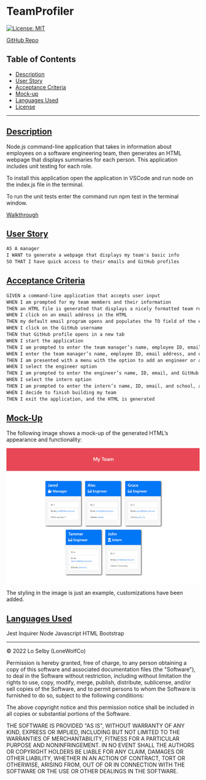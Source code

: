 # TeamProfiler
[![License: MIT](https://img.shields.io/badge/License-MIT-lightblue.svg)](https://opensource.org/licenses/MIT)

[GitHub Repo](https://github.com/lonewolfco/teamprofiler)

## Table of Contents
- [Description](#description)
- [User Story](#userstory)
- [Acceptance Criteria](#ac)
- [Mock-up](#mockup)
- [Languages Used](#languages)
- [License](#license)

---

## [Description](#description)

Node.js command-line application that takes in information about employees on a software engineering team, then generates an HTML webpage that displays summaries for each person. This application includes unit testing for each role.

To install this application open the application in VSCode and run node on the index.js file in the terminal.

To run the unit tests enter the command run npm test in the terminal window.

[Walkthrough](https://www.loom.com/share/c9286aa11bb2495a9e49ff9d4d476d76)

## [User Story](#userstory)

```md
AS A manager
I WANT to generate a webpage that displays my team's basic info
SO THAT I have quick access to their emails and GitHub profiles
```

## [Acceptance Criteria](#ac)

```md
GIVEN a command-line application that accepts user input
WHEN I am prompted for my team members and their information
THEN an HTML file is generated that displays a nicely formatted team roster based on user input
WHEN I click on an email address in the HTML
THEN my default email program opens and populates the TO field of the email with the address
WHEN I click on the GitHub username
THEN that GitHub profile opens in a new tab
WHEN I start the application
THEN I am prompted to enter the team manager’s name, employee ID, email address, and office number
WHEN I enter the team manager’s name, employee ID, email address, and office number
THEN I am presented with a menu with the option to add an engineer or an intern or to finish building my team
WHEN I select the engineer option
THEN I am prompted to enter the engineer’s name, ID, email, and GitHub username, and I am taken back to the menu
WHEN I select the intern option
THEN I am prompted to enter the intern’s name, ID, email, and school, and I am taken back to the menu
WHEN I decide to finish building my team
THEN I exit the application, and the HTML is generated
```

## [Mock-Up](#mockup)

The following image shows a mock-up of the generated HTML’s appearance and functionality:

![HTML webpage titled “My Team” features five boxes listing employee names, titles, and other key info.](./Assets/10-object-oriented-programming-homework-demo.png)

The styling in the image is just an example, customizations have been added.

## [Languages Used](#languages)
Jest
Inquirer
Node
Javascript
HTML
Bootstrap


---
© 2022 Lo Selby (LoneWolfCo)

Permission is hereby granted, free of charge, to any person obtaining a copy
of this software and associated documentation files (the "Software"), to deal
in the Software without restriction, including without limitation the rights
to use, copy, modify, merge, publish, distribute, sublicense, and/or sell
copies of the Software, and to permit persons to whom the Software is
furnished to do so, subject to the following conditions:

The above copyright notice and this permission notice shall be included in all
copies or substantial portions of the Software.

THE SOFTWARE IS PROVIDED "AS IS", WITHOUT WARRANTY OF ANY KIND, EXPRESS OR
IMPLIED, INCLUDING BUT NOT LIMITED TO THE WARRANTIES OF MERCHANTABILITY,
FITNESS FOR A PARTICULAR PURPOSE AND NONINFRINGEMENT. IN NO EVENT SHALL THE
AUTHORS OR COPYRIGHT HOLDERS BE LIABLE FOR ANY CLAIM, DAMAGES OR OTHER
LIABILITY, WHETHER IN AN ACTION OF CONTRACT, TORT OR OTHERWISE, ARISING FROM,
OUT OF OR IN CONNECTION WITH THE SOFTWARE OR THE USE OR OTHER DEALINGS IN THE
SOFTWARE.


